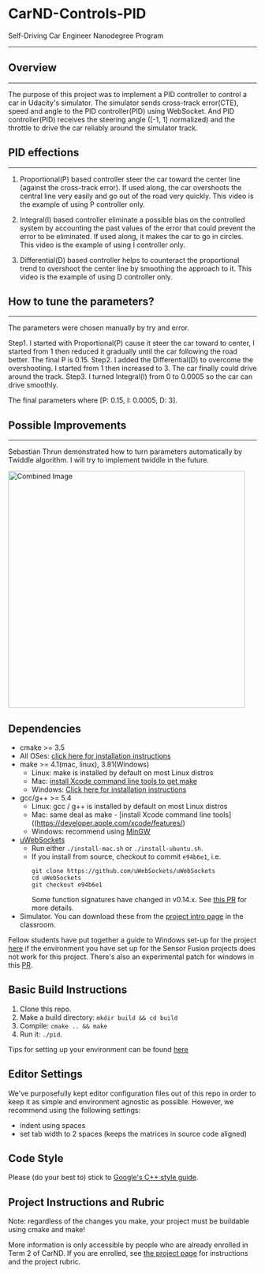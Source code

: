 # CarND-Controls-PID
Self-Driving Car Engineer Nanodegree Program

---

## Overview
---
The purpose of this project was to implement a PID controller to control a car in Udacity's simulator. The simulator sends cross-track error(CTE), speed and angle to the PID controller(PID) using WebSocket.  And PID controller(PID) receives the steering angle ([-1, 1] normalized) and the throttle to drive the car reliably around the simulator track.

## PID effections
---
1. Proportional(P) based controller steer the car toward the center line (against the cross-track error). If used along, the car overshoots the central line very easily and go out of the road very quickly. This video is the example of using P controller only.

2. Integral(I) based controller eliminate a possible bias on the controlled system by accounting the past values of the error that could prevent the error to be eliminated. If used along, it makes the car to go in circles. This video is the example of using I controller only.

3. Differential(D) based controller helps to counteract the proportional trend to overshoot the center line by smoothing the approach to it. This video is the example of using D controller only.

## How to tune the parameters?
---
The parameters were chosen manually by try and error.

Step1. I started with Proportional(P) cause it steer the car toward to center, I started from 1 then reduced it gradually until the car following the road better. The final P is 0.15.
Step2. I added the Differential(D) to overcome the overshooting. I started from 1 then increased to 3. The car finally could drive around the track.
Step3. I turned Integral(I) from 0 to 0.0005 so the car can drive smoothly.

The final parameters where [P: 0.15, I: 0.0005, D: 3].

## Possible Improvements
---
Sebastian Thrun demonstrated how to turn parameters automatically by Twiddle algorithm. I will try to implement twiddle in the future.

<img src="report/twiddle.jpg" width="480" alt="Combined Image" />


## Dependencies

* cmake >= 3.5
 * All OSes: [click here for installation instructions](https://cmake.org/install/)
* make >= 4.1(mac, linux), 3.81(Windows)
  * Linux: make is installed by default on most Linux distros
  * Mac: [install Xcode command line tools to get make](https://developer.apple.com/xcode/features/)
  * Windows: [Click here for installation instructions](http://gnuwin32.sourceforge.net/packages/make.htm)
* gcc/g++ >= 5.4
  * Linux: gcc / g++ is installed by default on most Linux distros
  * Mac: same deal as make - [install Xcode command line tools]((https://developer.apple.com/xcode/features/)
  * Windows: recommend using [MinGW](http://www.mingw.org/)
* [uWebSockets](https://github.com/uWebSockets/uWebSockets)
  * Run either `./install-mac.sh` or `./install-ubuntu.sh`.
  * If you install from source, checkout to commit `e94b6e1`, i.e.
    ```
    git clone https://github.com/uWebSockets/uWebSockets 
    cd uWebSockets
    git checkout e94b6e1
    ```
    Some function signatures have changed in v0.14.x. See [this PR](https://github.com/udacity/CarND-MPC-Project/pull/3) for more details.
* Simulator. You can download these from the [project intro page](https://github.com/udacity/self-driving-car-sim/releases) in the classroom.

Fellow students have put together a guide to Windows set-up for the project [here](https://s3-us-west-1.amazonaws.com/udacity-selfdrivingcar/files/Kidnapped_Vehicle_Windows_Setup.pdf) if the environment you have set up for the Sensor Fusion projects does not work for this project. There's also an experimental patch for windows in this [PR](https://github.com/udacity/CarND-PID-Control-Project/pull/3).

## Basic Build Instructions

1. Clone this repo.
2. Make a build directory: `mkdir build && cd build`
3. Compile: `cmake .. && make`
4. Run it: `./pid`. 

Tips for setting up your environment can be found [here](https://classroom.udacity.com/nanodegrees/nd013/parts/40f38239-66b6-46ec-ae68-03afd8a601c8/modules/0949fca6-b379-42af-a919-ee50aa304e6a/lessons/f758c44c-5e40-4e01-93b5-1a82aa4e044f/concepts/23d376c7-0195-4276-bdf0-e02f1f3c665d)

## Editor Settings

We've purposefully kept editor configuration files out of this repo in order to
keep it as simple and environment agnostic as possible. However, we recommend
using the following settings:

* indent using spaces
* set tab width to 2 spaces (keeps the matrices in source code aligned)

## Code Style

Please (do your best to) stick to [Google's C++ style guide](https://google.github.io/styleguide/cppguide.html).

## Project Instructions and Rubric

Note: regardless of the changes you make, your project must be buildable using
cmake and make!

More information is only accessible by people who are already enrolled in Term 2
of CarND. If you are enrolled, see [the project page](https://classroom.udacity.com/nanodegrees/nd013/parts/40f38239-66b6-46ec-ae68-03afd8a601c8/modules/f1820894-8322-4bb3-81aa-b26b3c6dcbaf/lessons/e8235395-22dd-4b87-88e0-d108c5e5bbf4/concepts/6a4d8d42-6a04-4aa6-b284-1697c0fd6562)
for instructions and the project rubric.
